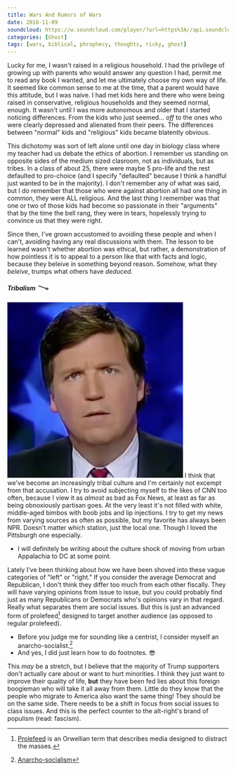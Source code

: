 ```yaml
---
title: Wars And Rumors of Wars
date: 2018-11-09
soundcloud: https://w.soundcloud.com/player/?url=https%3A//api.soundcloud.com/tracks/389104506&color=%23ff5500
categories: [Ghost]
tags: [wars, biblical, phrophecy, thoughts, ricky, ghost]
---
```

Lucky for me, I wasn't raised in a religious household. I had the privilege of growing up with parents who would answer any question I had, permit me to read any book I wanted, and let me ultimately choose my own way of life. It seemed like common sense to me at the time, that a parent would have this attitude, but I was naive. I had met kids here and there who were being raised in conservative, religious households and they seemed normal, enough. It wasn't until I was more autonomous and older that I started noticing differences. From the kids who just seemed... _off_ to the ones who were clearly depressed and alienated from their peers. The differences between "normal" kids and "religious" kids became blatently obvious.

This dichotomy was sort of left alone until one day in biology class where my teacher had us debate the ethics of abortion. I remember us standing on opposite sides of the medium sized clasroom, not as individuals, but as tribes. In a class of about 25, there were maybe 5 pro-life and the rest defaulted to pro-choice (and I specify "defaulted" because I think a handful just wanted to be in the majority). I don't remember any of what was said, but I do remember that those who were against abortion all had one thing in common, they were ALL religious. And the last thing I remember was that one or two of those kids had become so passionate in their "arguments" that by the time the bell rang, they were in tears, hopelessly trying to convince us that they were right.

Since then, I've grown accustomed to avoiding these people and when I can't, avoiding having any real discussions with them. The lesson to be learned wasn't whether abortion was ethical, but rather, a demonstration of how pointless it is to appeal to a person like that with facts and logic, because they beleive in something beyond reason. Somehow, what they _beleive_, trumps what others have _deduced_.

##### Tribalism 𐃆
![Tuckface](/images/blog/tuckface.jpg)
I think that we've become an increasingly tribal culture and I'm certainly not excempt from that accusation. I try to avoid subjecting myself to the likes of CNN too often, because I view it as _almost_ as bad as Fox News, at least as far as being obnoxiously partisan goes. At the very least it's not filled with white, middle-aged bimbos with boob jobs and lip injections. I try to get my news from varying sources as often as possible, but my favorite has always been NPR. Doesn't matter which station, just the local one. Though I loved the Pittsburgh one especially.

* I will definitely be writing about the culture shock of moving from urban Appalachia to DC at some point.

Lately I've been thinking about how we have been shoved into these vague categories of "left" or "right." If you consider the average Democrat and Republican, I don't think they differ too much from each other fiscally. They will have varying opinions from issue to issue, but you could probably find just as many Republicans or Democrats who's opinions vary in that regard. Really what separates them are social issues. But this is just an advanced form of prolefeed[^1] designed to target another audience (as opposed to regular prolefeed).

* Before you judge me for sounding like a centrist, I consider myself an anarcho-socialist.[^2]
* And yes, I did just learn how to do footnotes. 😎

This _may_ be a stretch, but I believe that the majority of Trump supporters don't actually care about or want to hurt minorities. I think they just want to improve their quality of life, **but** they have been fed lies about this foreign boogieman who will take it all away from them. Little do they know that the people who migrate to America also want the same thing! They should be on the same side. There needs to be a shift in focus from social issues to class issues. And this is the perfect counter to the alt-right's brand of populism (read: fascism).

[^1]: [Prolefeed](https://en.wikipedia.org/wiki/Prolefeed) is an Orwellian term that describes media designed to distract the masses.
[^2]: [Anarcho-socialism](https://en.wikipedia.org/wiki/Social_anarchism)